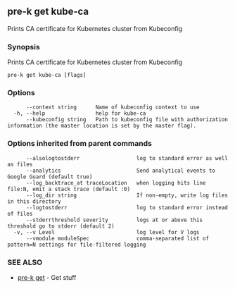 ## pre-k get kube-ca

Prints CA certificate for Kubernetes cluster from Kubeconfig

### Synopsis

Prints CA certificate for Kubernetes cluster from Kubeconfig

```
pre-k get kube-ca [flags]
```

### Options

```
      --context string      Name of kubeconfig context to use
  -h, --help                help for kube-ca
      --kubeconfig string   Path to kubeconfig file with authorization information (the master location is set by the master flag).
```

### Options inherited from parent commands

```
      --alsologtostderr                  log to standard error as well as files
      --analytics                        Send analytical events to Google Guard (default true)
      --log_backtrace_at traceLocation   when logging hits line file:N, emit a stack trace (default :0)
      --log_dir string                   If non-empty, write log files in this directory
      --logtostderr                      log to standard error instead of files
      --stderrthreshold severity         logs at or above this threshold go to stderr (default 2)
  -v, --v Level                          log level for V logs
      --vmodule moduleSpec               comma-separated list of pattern=N settings for file-filtered logging
```

### SEE ALSO

* [pre-k get](pre-k_get.md)	 - Get stuff

